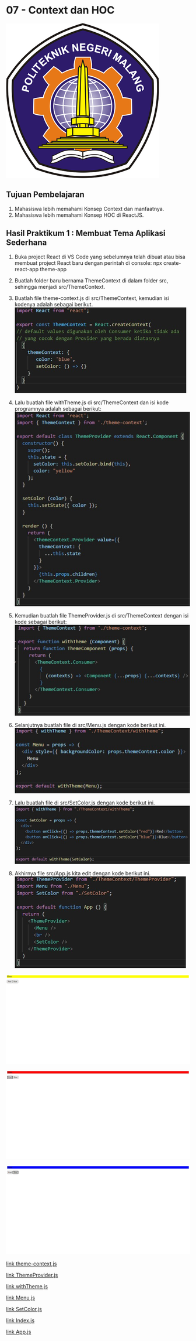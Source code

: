 # 07 - Context dan HOC

![contoh gambar](../../docs/logo/polinema.png)

## Tujuan Pembelajaran

1. Mahasiswa lebih memahami Konsep Context dan manfaatnya.
2. Mahasiswa lebih memahami Konsep HOC di ReactJS.


## Hasil Praktikum 1 : Membuat Tema Aplikasi Sederhana

1. Buka project React di VS Code yang sebelumnya telah dibuat atau bisa membuat project React baru dengan perintah di console: npx create-react-app theme-app

2. Buatlah folder baru bernama ThemeContext di dalam folder src, sehingga menjadi src/ThemeContext.

3. Buatlah file theme-context.js di src/ThemeContext, kemudian isi kodenya adalah sebagai berikut.
![Screenshot hasil uji coba](img/Praktikum1/1.jpg)

4. Lalu buatlah file withTheme.js di src/ThemeContext dan isi kode programnya adalah sebagai berikut:
![Screenshot hasil uji coba](img/Praktikum1/2.jpg)

5. Kemudian buatlah file ThemeProvider.js di src/ThemeContext dengan isi kode sebagai berikut:
![Screenshot hasil uji coba](img/Praktikum1/3.jpg)

6. Selanjutnya buatlah file di src/Menu.js dengan kode berikut ini.
![Screenshot hasil uji coba](img/Praktikum1/4.jpg)

7. Lalu buatlah file di src/SetColor.js dengan kode berikut ini.
![Screenshot hasil uji coba](img/Praktikum1/5.jpg)

8. Akhirnya file src/App.js kita edit dengan kode berikut ini.
![Screenshot hasil uji coba](img/Praktikum1/6.jpg)

![Screenshot hasil uji coba](img/Praktikum1/7.jpg)

![Screenshot hasil uji coba](img/Praktikum1/8.jpg)

![Screenshot hasil uji coba](img/Praktikum1/9.jpg)


[link theme-context.js](../../src/07_Context_dan_HOC/Praktikum1/ThemeContext/theme-context.js)

[link ThemeProvider.js](../../src/07_Context_dan_HOC/Praktikum1/ThemeContext/ThemeProvider.js)

[link withTheme.js](../../src/07_Context_dan_HOC/Praktikum1/ThemeContext/withTheme.js)

[link Menu.js](../../src/07_Context_dan_HOC/Praktikum1/Menu.js)

[link SetColor.js](../../src/07_Context_dan_HOC/Praktikum1/SetColor.js)

[link Index.js](../../src/07_Context_dan_HOC/Praktikum1/index.js)

[link App.js](../../src/07_Context_dan_HOC/Praktikum1/app.js)